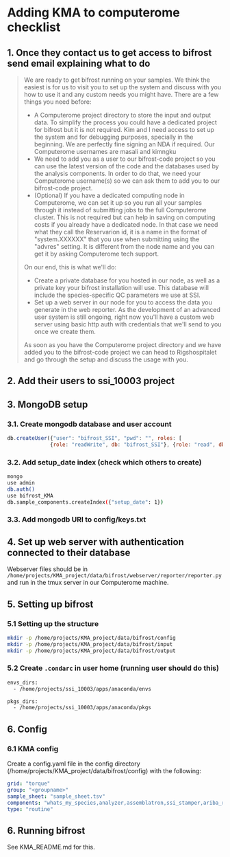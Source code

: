# Adding KMA to computerome checklist

## 1. Once they contact us to get access to bifrost send email explaining what to do

> We are ready to get bifrost running on your samples. We think the easiest is for us to visit you to set up the system and discuss with you how to use it and any custom needs you might have.
> There are a few things you need before:
>
> - A Computerome project directory to store the input and output data. To simplify the process you could have a dedicated project for bifrost but it is not required. Kim and I need access to set up the system and for debugging purposes, specially in the beginning. We are perfectly fine signing an NDA if required. Our Computerome usernames are masali and kimngku
> - We need to add you as a user to our bifrost-code project so you can use the latest version of the code and the databases used by the analysis components. In order to do that, we need your Computerome username(s) so we can ask them to add you to our bifrost-code project.
> - (Optional) If you have a dedicated computing node in Computerome, we can set it up so you run all your samples through it instead of submitting jobs to the full Computerome cluster. This is not required but can help in saving on computing costs if you already have a dedicated node. In that case we need what they call the Reservarion id, it is a name in the format of "system.XXXXXX" that you use when submitting using the "advres" setting. It is different from the node name and you can get it by asking Computerome tech support.
>
> On our end, this is what we'll do:
>
> - Create a private database for you hosted in our node, as well as a private key your bifrost installation will use. This database will include the species-specific QC parameters we use at SSI.
> - Set up a web server in our node for you to access the data you generate in the web reporter. As the development of an advanced user system is still ongoing, right now you'll have a custom web server using basic http auth with credentials that we'll send to you once we create them.
>
> As soon as you have the Computerome project directory and we have added you to the bifrost-code project we can head to Rigshospitalet and go through the setup and discuss the usage with you.

## 2. Add their users to ssi_10003 project

## 3. MongoDB setup

### 3.1. Create mongodb database and user account

```javascript
db.createUser({"user": "bifrost_SSI", "pwd": "", roles: [
              {role: "readWrite", db: "bifrost_SSI"}, {role: "read", db: "bifrost_species"}], mechanisms: ["SCRAM-SHA-256"]})
```

### 3.2. Add setup_date index (check which others to create)

```bash
mongo
use admin
db.auth()
use bifrost_KMA
db.sample_components.createIndex({"setup_date": 1})
```

### 3.3. Add mongodb URI to config/keys.txt

## 4. Set up web server with authentication connected to their database

Webserver files should be in `/home/projects/KMA_project/data/bifrost/webserver/reporter/reporter.py` and run in the tmux server in our Computerome machine.

## 5. Setting up bifrost

### 5.1 Setting up the structure

```bash
mkdir -p /home/projects/KMA_project/data/bifrost/config
mkdir -p /home/projects/KMA_project/data/bifrost/input
mkdir -p /home/projects/KMA_project/data/bifrost/output
```

### 5.2 Create `.condarc` in user home (running user should do this)

```bash
envs_dirs:
  - /home/projects/ssi_10003/apps/anaconda/envs

pkgs_dirs:
  - /home/projects/ssi_10003/apps/anaconda/pkgs
```

## 6. Config

### 6.1 KMA config

Create a config.yaml file in the config directory (/home/projects/KMA_project/data/bifrost/config) with the following:

```yaml
grid: "torque"
group: "<groupname>"
sample_sheet: "sample_sheet.tsv"
components: "whats_my_species,analyzer,assemblatron,ssi_stamper,ariba_resfinder,ariba_mlst,ariba_plasmidfinder,ariba_virulencefinder,qcquickie,min_read_check" # available options are in components directory
type: "routine"
```

## 6. Running bifrost

See KMA_README.md for this.
